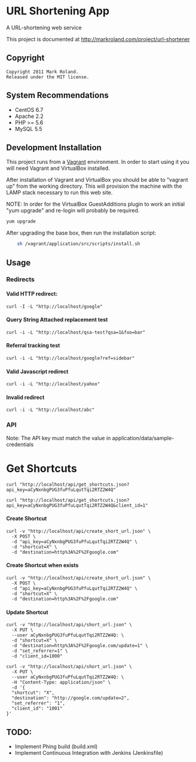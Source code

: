 # URL Shortening App

A URL-shortening web service

This project is documented at http://markroland.com/project/url-shortener

## Copyright

    Copyright 2011 Mark Roland.
    Released under the MIT license.

## System Recommendations

 - CentOS 6.7
 - Apache 2.2
 - PHP >= 5.6
 - MySQL 5.5

## Development Installation

This project runs from a [Vagrant](https://www.vagrantup.com) environment. In order to start using
it you will need Vagrant and VirtualBox installed.

After installation of Vagrant and VirtualBox you should be able to "vagrant up" from the working
directory. This will provision the machine with the LAMP stack necessary to run this web site.

NOTE: In order for the VirtualBox GuestAdditions plugin to work an initial "yum upgrade" and re-login will
probably be required.

```sh
yum upgrade
```

After upgrading the base box, then run the installation script:

```sh
    sh /vagrant/application/src/scripts/install.sh
```

## Usage

### Redirects

#### Valid HTTP redirect:
```
curl -I -L "http://localhost/google"
```

#### Query String Attached replacement test
```
curl -i -L "http://localhost/qsa-test?qsa=1&foo=bar"
```

#### Referral tracking test
```
curl -i -L "http://localhost/google?ref=sidebar"
```

#### Valid Javascript redirect
```
curl -i -L "http://localhost/yahoo"
```

#### Invalid redirect
```
curl -i -L "http://localhost/abc"
```

### API

Note: The API key must match the value in application/data/sample-credentials

# Get Shortcuts
```
curl "http://localhost/api/get_shortcuts.json?api_key=aCyNxnbgPUG3fuPfuLqutTqi2RTZ2W4Q"
```

```
curl "http://localhost/api/get_shortcuts.json?api_key=aCyNxnbgPUG3fuPfuLqutTqi2RTZ2W4Q&client_id=1"
```

#### Create Shortcut
```
curl -v "http://localhost/api/create_short_url.json" \
  -X POST \
  -d "api_key=aCyNxnbgPUG3fuPfuLqutTqi2RTZ2W4Q" \
  -d "shortcut=X" \
  -d "destination=http%3A%2F%2Fgoogle.com"
```

#### Create Shortcut when exists
```
curl -v "http://localhost/api/create_short_url.json" \
  -X POST \
  -d "api_key=aCyNxnbgPUG3fuPfuLqutTqi2RTZ2W4Q" \
  -d "shortcut=X" \
  -d "destination=http%3A%2F%2Fgoogle.com"
```

#### Update Shortcut
```
curl -v "http://localhost/api/short_url.json" \
  -X PUT \
  --user aCyNxnbgPUG3fuPfuLqutTqi2RTZ2W4Q: \
  -d "shortcut=X" \
  -d "destination=http%3A%2F%2Fgoogle.com/update=1" \
  -d "set_referrer=1" \
  -d "client_id=1000"
```

```
curl -v "http://localhost/api/short_url.json" \
  -X PUT \
  --user aCyNxnbgPUG3fuPfuLqutTqi2RTZ2W4Q: \
  -H "Content-Type: application/json" \
  -d '{
  "shortcut": "X",
  "destination": "http://google.com/update=2",
  "set_referrer": "1",
  "client_id": "1001"
}'
```

## TODO:

 - Implement Phing build (build.xml)
 - Implement Continuous Integration with Jenkins (Jenkinsfile)

